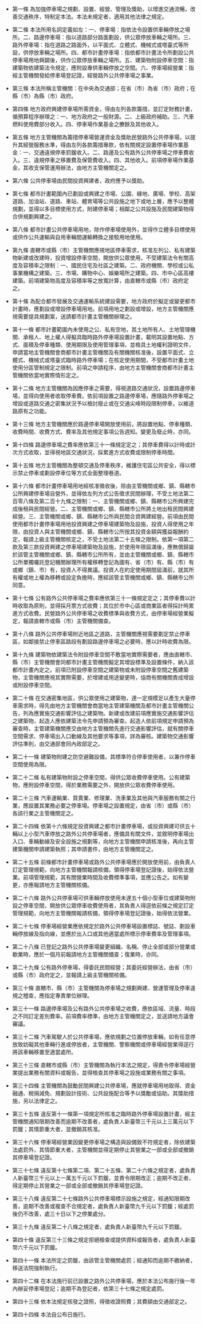 * 第一條 為加強停車場之規劃、設置、經營、管理及獎助，以增進交通流暢，改善交通秩序，特制定本法。本法未規定者，適用其他法律之規定。

* 第二條 本法所用名詞定義如左：一、停車場：指依法令設置供車輛停放之場所。二、路邊停車場：指以道路部分路面劃設，供公眾停放車輛之場所。三、路外停車場：指在道路之路面外，以平面式、立體式、機械式或塔臺式等所設，供停放車輛之場所。四、都市計畫停車場：指依都市計畫法令所劃設公共停車場用地興闢後，供作公眾停放車輛之場所。五、建築物附設停車空間：指建築物依建築法令規定，應附設專供車輛停放之空間。六、停車場經營業：指經主管機關發給停車場登記證，經營路外公共停車場之事業。

* 第三條 本法所稱主管機關：在中央為交通部；在省（市）為省（市）政府；在縣（市）為縣（市）政府。

* 第四條 地方政府興建停車場所需資金，得由左列各款籌措，並訂定財務計畫，循預算程序辦理之：一、地方政府之一般財源。二、上級政府補助。三、汽車燃料使用費部分收入。四、停車場作業基金之賸餘及其他收入。

* 第五條 地方主管機關為籌措停車場營運資金及獎助民營路外公共停車場，以提升其經營服務水準，得由左列各款籌措專款，依有關規定設置停車場作業基金：一、交通違規停車罰鍰收入。二、路邊及公有路外公共停車場之停車費收入。三、違規停車之移置費及保管費收入。四、其他收入。前項停車場作業基金，其收支保管運用辦法，由地方主管機關定之。

* 第六條 公共停車場由民間投資興建者，政府應予以獎助。

* 第七條 都市計畫範圍內已劃設或興建之市場、公園、綠地、廣場、學校、高架道路、加油站、道路、車站、體育場等公共設施之地下或地上層，應予以整體規劃，並得以多目標使用方式，附建停車場；相鄰之公共設施及民間建築物得合併規劃興建之。

* 第八條 都市計畫公共停車場用地，除作停車場使用外，並得作立體多目標使用或供作公共運輸與自用車輛間運輸轉換之接駁用地使用。

* 第九條 直轄市或縣（市）主管機關應視地區停車需求，核准左列公、私有建築物新建或改建時，投資增設停車空間，開放供公眾使用，不受建築法令有關高度及容積率之限制：一、國民住宅及社區之建築。二、政府機關、學校或公私事業機構之建築。三、市場、購物中心、娛樂場所之建築。四、市中心區高樓建築。前項建築物高度及容積率等之放寬計算，由直轄市或縣（市）政府定之。

* 第十條 為配合都市發展及交通運輸系統建設需要，地方政府於擬定或變更都市計畫時，應劃設或增設停車場用地。前項用地之劃設或增設，地方主管機關應視需要提具規劃案，送請都市計畫主管機關辦理之。

* 第十一條 都市計畫範圍內未使用之公、私有空地，其土地所有人、土地管理機關、承租人、地上權人得擬具臨時路外停車場設置計畫，載明其設置地點、方式、面積及停車種類、使用期限及使用管理事項，並檢具土地權利證明文件，申請當地主管機關會商都市計畫主管機關及有關機關核准後，設置平面式、立體式、機械式或塔臺式臨時路外停車場；在核定使用期間，不受都市計畫土地使用分區管制規定之限制。前項之申請程序，由地方主管機關會商都市計畫主管機關依當地實際情形定之。

* 第十二條 地方主管機關為因應停車之需要，得視道路交通狀況，設置路邊停車場，並得向使用者收取停車費。依前項設置之路邊停車場，應隨路外停車場之增設或道路交通之密集狀況予以檢討廢止或在交通尖峰時段限制停車，以維道路原有之功能。

* 第十三條 地方主管機關應於路邊停車場開放使用前，將設置地點、停車種類、收費時間、收費方式、費率及其他規定事項公告週知。變更及廢止時，亦同。

* 第十四條 路邊停車場之費率應依第三十一條規定定之；其停車費得以計時或計次方式收取，並得視地區交通狀況，採累進方式收費或限制停車時間。

* 第十五條 地方主管機關為整頓交通及停車秩序，維護住宅區公共安全，得以標示禁止停車或劃設停車位等方式全面整理巷道。

* 第十六條 都市計畫停車場用地經核准徵收後，除由主管機關或鄉、鎮、縣轄市公所興建停車場自營外，並得依左列方式公告徵求民間辦理，不受土地法第二百零八條及第二百十九條之限制：一、主管機關或鄉、鎮、縣轄市公所興建完成後租與民間經營。二、主管機關或鄉、鎮、縣轄市公所將土地出租民間興建經營。三、主管機關或鄉、鎮、縣轄市公所與民間合資興建經營。前項由民間使用都市計畫停車場用地投資興建之停車場建築物及設施，投資人得使用之年限，由投資人與主管機關或鄉、鎮、縣轄市公所按其投資金額與獲益報酬約定，報請上級主管機關核定之，不受土地法第二十五條之限制。依第一項第二款及第三款投資興建之停車場建築物及設施，於使用年限屆滿後，應無償歸屬於該管主管機關或鄉、鎮、縣轄市公所所有，並由主管機關或鄉、鎮、縣轄市公所單獨囑託登記機關辦理所有權移轉登記為國有、省（市）有、縣（市）有或鄉（鎮、市）有，投資人不得異議。投資人在約定使用期間屆滿前，就其所有權或地上權為移轉或設定負擔時，應經該管主管機關或鄉、鎮、縣轄市公所同意。

* 第十七條 公有路外公共停車場之費率應依第三十一條規定定之；其停車費以計時收取為原則，並得採月票方式收費；其位於市中心區或商業區者得採計時累進方式收費。民營路外公共停車場之收費標準與收費方式，由停車場經營業擬定，報請直轄市或縣（市）主管機關備查。

* 第十八條 路外公共停車場附近地區之道路，主管機關應視需要劃定禁止停車區，如鄰接禁止停車區路段有劃設路邊停車場之必要時，應以計時收費為限。

* 第十九條 建築物依建築法令附設停車空間不敷當地實際需要者，應由直轄市、縣（市）主管機關會同都市計畫主管機關擬定其增設標準及設置條件，納入該都市計畫內定之。前項已附設停車空間之建築物或未附設停車空間之舊建築物，主管機關應視其實際需要，於增建或用途變更時，協商有關機關責成增設或附設停車空間。

* 第二十條 在交通密集地區，供公眾使用之建築物，達一定規模足以產生大量停車需求時，得先由地方主管機關會商當地主管建築機關及都市計畫主管機關公告，列為應實施交通影響評估之建築物。新建或改建前項應實施交通影響評估之建築物，起造人應依建築法令先申請預為審查。起造人依前項規定申請預為審查時，主管建築機關應交由地方主管機關先進行交通影響評估，就有關停車空間需求、停車場出入口動線及其他要求等事項，詳為審核。建築物交通影響評估準則，由交通部會同內政部定之。

* 第二十一條 建築物附建之防空避難設備，其標準符合停車使用者，以兼作停車空間使用為限。

* 第二十二條 私有建築物附設之停車空間，得供公眾收費停車使用。公有建築物，應附設停車空間，得於業務需要之外，開放供公眾收費停車使用。

* 第二十三條 汽車運輸業、買賣業、修理業、洗車業及其他與汽車服務有關之行業，應設置其業務必要之停車場。停車場之設置規定，由省（市）或縣（市）各該行業之主管機關定之。

* 第二十四條 依第十六條規定投資興建之都市計畫停車場，或投資興建可供五十輛以上小型汽車停放之路外公共停車場者，應備具有關文件，並敘明停車場出入口、車輛動線及安全設施之規劃等，向地方主管機關申請核准後，再向主管建築機關申請建築執照；其申請書件，由地方主管機關定之。

* 第二十五條 前條都市計畫停車場或路外公共停車場應於開放使用前，由負責人訂定管理規範，向地方主管機關報請核備，領得停車場登記證後，始得依法營業。前項管理規範，其有關營業時間及收費標準事項，並應公告之。如有變更，亦應報請地方主管機關核備。

* 第二十六條 路外公共停車場可供車輛停放使用未達五十個小型車位或建築物附設之停車空間，開放供公眾停車收費使用者，其負責人得逕依前條之規定訂定管理規範，向地方主管機關報請核備，領得停車場登記證後，始得依法營業。

* 第二十七條 停車場經營業應依規定於路外公共停車場設置標誌、號誌、劃設車輛停放線及指向線，並應於出入口或其他適當處所標示停車費率及管理事項。

* 第二十八條 已登記之路外公共停車場變更組織、名稱、停止全部或部分營業或歇業時，應於一個月前報請地方主管機關備查；復業時，亦同。

* 第二十九條 公有路外停車場，得委託民間經營；其委託經營辦法，由省（市）或縣（市）政府定之，並報請上級主管機關核備。

* 第三十條 直轄市、縣（市）主管機關為停車場之規劃興建、營運管理及停車違規之稽查，應指定專責單位辦理。

* 第三十一條 路邊停車場及公有路外公共停車場之收費，應依區域、流量、時段之不同訂定差別費率。前項費率標準，由地方主管機關定之，並送請地方議會審議。

* 第三十二條 汽車駕駛人於公共停車場，應依規劃之位置停放車輛，如有任意停放致妨礙其他車輛行進或停放者，主管機關、警察機關或停車場經營業得逕行將該車輛移置至適當處所。

* 第三十三條 直轄市或縣（市）主管機關為執行本法之規定，得責令停車場經營業提出業務有關資料或報告，並得檢查其停車場之設施或業務有關之事項。

* 第三十四條 主管機關為鼓勵民間興建公共停車場，應就停車場用地取得、資金融通、稅捐減免、規劃設計技術、公共設施配合等予以獎勵或協助。其獎助措施，另以法律定之。

* 第三十五條 違反第十一條第一項規定所核准之臨時路外停車場設置計畫，經主管機關通知限期改善而逾期不改善者，處負責人新臺幣三千元以上三萬元以下罰鍰；其情節重大者，並撤銷其核准。

* 第三十六條 停車場經營業因變更停車場之構造與設備致不符規定者，除依建築法處罰外，其情節重大者，主管機關並得定期停止其營業之一部或全部或撤銷其停車場登記證。

* 第三十七條 違反第十七條第二項、第二十五條、第二十六條之規定者，處負責人新臺幣三千元以上一萬五千元以下罰鍰，並責令限期改正；逾期不改正者，得定期停止其營業之一部或全部或撤銷其停車場登記證。

* 第三十八條 違反第二十七條路外公共停車場標示設施之規定，經通知限期改善，逾期不改善或複查不合規定者，處負責人新臺幣九千元以下罰鍰；經處罰後仍不改善，處三十日以下之停業處分。

* 第三十九條 違反第二十八條之規定者，處負責人新臺幣九千元以下罰鍰。

* 第四十條 違反第三十三條之規定拒絕檢查或提供資料或報告者，處負責人新臺幣六千元以下罰鍰。

* 第四十一條 本法所定之罰鍰，由該管主管機關處罰；經通知而逾期不繳納者，移送法院強制執行。

* 第四十二條 在本法施行前已設置之路外公共停車場，應於本法公布施行後一年內辦妥停車場登記；逾期不為登記者，依第三十七條之規定處罰。

* 第四十三條 依本法規定核發之證照，得徵收證照費；其費額由交通部定之。

* 第四十四條 本法自公布日施行。

